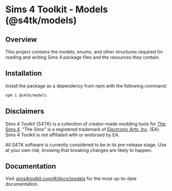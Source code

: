 # Sims 4 Toolkit - Models (@s4tk/models)

## Overview

This project contains the models, enums, and other structures required for reading and writing Sims 4 package files and the resources they contain.

## Installation

Install the package as a dependency from npm with the following command:

```sh
npm i @s4tk/models
```

## Disclaimers

Sims 4 Toolkit (S4TK) is a collection of creator-made modding tools for [The Sims 4](https://www.ea.com/games/the-sims). "The Sims" is a registered trademark of [Electronic Arts, Inc](https://www.ea.com/). (EA). Sims 4 Toolkit is not affiliated with or endorsed by EA.

All S4TK software is currently considered to be in its pre-release stage. Use at your own risk, knowing that breaking changes are likely to happen.

## Documentation

Visit [sims4toolkit.com/#/docs/models](sims4toolkit.com/#/docs/models) for the most up-to-date documentation.
